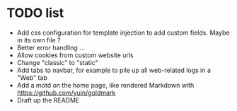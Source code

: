 # TODO list

- Add css configuration for template injection to add custom fields. Maybe in its own file ?
- Better error handling ...
- Allow cookies from custom website urls
- Change "classic" to "static"
- Add tabs to navbar, for example to pile up all web-related logs in a "Web" tab
- Add a motd on the home page, like rendered Markdown with https://github.com/yuin/goldmark
- Draft up the README

